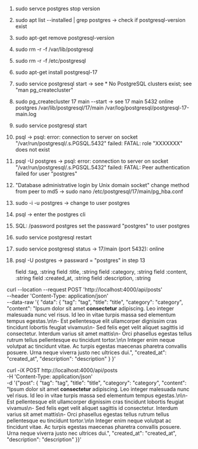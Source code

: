 1. sudo servce postgres stop version
1. sudo apt list --installed | grep postgres -> check if postgresql-version exist
2. sudo apt-get remove postgresql-version
3. sudo rm -r -f /var/lib/postgresql
4. sudo rm -r -f /etc/postgresql
5. sudo apt-get install postgresql-17
6. sudo service postgresql start -> see * No PostgreSQL clusters exist; see "man pg_createcluster"
6. sudo pg_createcluster 17 main --start -> see 17  main    5432 online postgres /var/lib/postgresql/17/main /var/log/postgresql/postgresql-17-main.log
7. sudo service postgresql start
8. psql -> psql: error: connection to server on socket "/var/run/postgresql/.s.PGSQL.5432" failed: FATAL:  role "XXXXXXX" does not exist
9. psql -U postgres -> psql: error: connection to server on socket "/var/run/postgresql/.s.PGSQL.5432" failed: FATAL:  Peer authentication failed for user "postgres"
10. "Database administrative login by Unix domain socket" change method from peer to md5 -> sudo nano /etc/postgresql/17/main/pg_hba.conf
11. sudo -i -u postgres -> change to user postgres
12. psql -> enter the postgres cli
13. SQL: /password postgres set the passward "postgres" to user postgres
14. sudo service postgresql restart
15. sudo service postgresql status -> 17/main (port 5432): online
16. psql -U postgres -> passward = "postgres" in step 13


    field :tag, :string
    field :title, :string
    field :category, :string
    field :content, :string
    field :created_at, :string
    field :description, :string

curl --location --request POST 'http://localhost:4000/api/posts' \
--header 'Content-Type: application/json' \
--data-raw '{
    "data": {
        "tag": "tag",
        "title": "title",
        "category": "category",
        "content": "Ipsum dolor sit amet **consectetur** adipiscing. Leo integer malesuada nunc vel risus. Id leo in vitae turpis massa sed elementum tempus egestas.\n\n- Est pellentesque elit ullamcorper dignissim cras tincidunt lobortis feugiat vivamus\n- Sed felis eget velit aliquet sagittis id consectetur. Interdum varius sit amet mattis\n- Orci phasellus egestas tellus rutrum tellus pellentesque eu tincidunt tortor.\n\n Integer enim neque volutpat ac tincidunt vitae. Ac turpis egestas maecenas pharetra convallis posuere. Urna neque viverra justo nec ultrices dui.",
        "created_at": "created_at",
        "description": "description"
    }
}'

curl -iX POST http://localhost:4000/api/posts \
   -H 'Content-Type: application/json' \
   -d '{"post": {
        "tag": "tag",
        "title": "title",
        "category": "category",
        "content": "Ipsum dolor sit amet **consectetur** adipiscing. Leo integer malesuada nunc vel risus. Id leo in vitae turpis massa sed elementum tempus egestas.\n\n- Est pellentesque elit ullamcorper dignissim cras tincidunt lobortis feugiat vivamus\n- Sed felis eget velit aliquet sagittis id consectetur. Interdum varius sit amet mattis\n- Orci phasellus egestas tellus rutrum tellus pellentesque eu tincidunt tortor.\n\n Integer enim neque volutpat ac tincidunt vitae. Ac turpis egestas maecenas pharetra convallis posuere. Urna neque viverra justo nec ultrices dui.",
        "created_at": "created_at",
        "description": "description"
    }}'